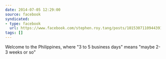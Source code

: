 ```yaml
---
date: 2014-07-05 12:29:00
source: facebook
syndicated:
- type: facebook
  url: https://www.facebook.com/stephen.roy.tang/posts/10153071109443912
tags: []
---
```


Welcome to the Philippines, where "3 to 5 business days" means "maybe 2-3 weeks or so"